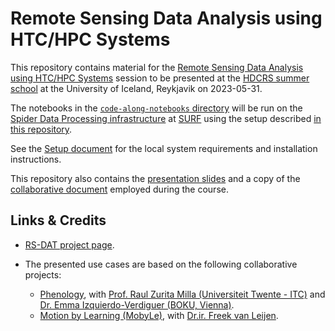 # Remote Sensing Data Analysis using HTC/HPC Systems

This repository contains material for the [Remote Sensing Data Analysis using HTC/HPC Systems](https://www.hdc-rs.com/summer-schools/2023/lecture-for-topic-2) session to be presented at the [HDCRS summer school](https://www.hdc-rs.com) at the University of Iceland, Reykjavik on 2023-05-31.

The notebooks in the [`code-along-notebooks` directory](https://github.com/RS-DAT/2023-05-31-SummerSchool-HDCRS/tree/main/code-along-notebooks) will be run on the [Spider Data Processing infrastructure](http://doc.spider.surfsara.nl/en/latest/Pages/getting_started.html) at [SURF](https://www.surf.nl) using the setup described [in this repository](https://github.com/RS-DAT/JupyterDaskOnSLURM).

See the [Setup document](https://github.com/RS-DAT/2023-05-31-SummerSchool-HDCRS/blob/main/setup.md) for the local system requirements and installation instructions.

This repository also contains the [presentation slides](files/HDCRS_NLeSC_morning.pdf) and a copy of the [collaborative document](files/CollaborativeDocument.md) employed during the course. 

## Links & Credits

* [RS-DAT project page](https://research-software-directory.org/projects/rs-dat).
* The presented use cases are based on the following collaborative projects:

  * [Phenology](https://research-software-directory.org/projects/high-spatial-resolution-phenological-modelling-at-continental-scales), with [Prof. Raul Zurita Milla (Universiteit Twente - ITC)](https://people.utwente.nl/r.zurita-milla) and [Dr. Emma Izquierdo-Verdiguer (BOKU, Vienna)](https://www.tudelft.nl/citg/over-faculteit/afdelingen/geoscience-remote-sensing/staff/researchers/drir-fj-freek-van-leijen).
  * [Motion by Learning (MobyLe)](https://research-software-directory.org/projects/mobyle), with [Dr.ir. Freek van Leijen](https://www.tudelft.nl/citg/over-faculteit/afdelingen/geoscience-remote-sensing/staff/researchers/drir-fj-freek-van-leijen).
